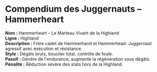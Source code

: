 # Compendium des Juggernauts – Hammerheart

**Nom :** Hammerheart – Le Marteau Vivant de la Highland  
**Ligne :** Highland  
**Description :** Frère cadet de Hammerhand et Hammerhead. Juggernaut agressif avec exécution et résistance.  
**Style :** Dégâts bruts, bouclier total, contrôle de foule.  
**Passif :** Génére de l'endurance, augmente la régénération sous dégâts.  
**Pénalité :** Réduction sévère des stats hors de la Highland.  
